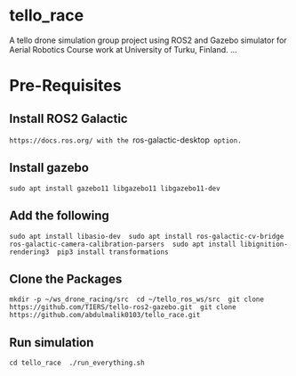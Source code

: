 # tello_race
A tello drone simulation group project using ROS2 and Gazebo simulator for Aerial Robotics Course work at University of Turku, Finland.
...
# Pre-Requisites
## Install ROS2 Galactic
`https://docs.ros.org/ with the `ros-galactic-desktop` option.`

## Install gazebo
`sudo apt install gazebo11 libgazebo11 libgazebo11-dev`

## Add the following
`sudo apt install libasio-dev 
sudo apt install ros-galactic-cv-bridge ros-galactic-camera-calibration-parsers 
sudo apt install libignition-rendering3 
pip3 install transformations`

## Clone the Packages
`mkdir -p ~/ws_drone_racing/src 
cd ~/tello_ros_ws/src 
git clone https://github.com/TIERS/tello-ros2-gazebo.git 
git clone https://github.com/abdulmalik0103/tello_race.git`

## Run simulation
`cd tello_race 
./run_everything.sh`
